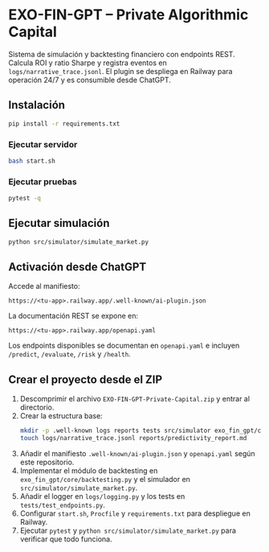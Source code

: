 # EXO-FIN-GPT – Private Algorithmic Capital

Sistema de simulación y backtesting financiero con endpoints REST. Calcula ROI y ratio Sharpe y registra eventos en `logs/narrative_trace.jsonl`. El plugin se despliega en Railway para operación 24/7 y es consumible desde ChatGPT.

## Instalación
```bash
pip install -r requirements.txt
```

### Ejecutar servidor
```bash
bash start.sh
```

### Ejecutar pruebas
```bash
pytest -q
```

## Ejecutar simulación
```bash
python src/simulator/simulate_market.py
```

## Activación desde ChatGPT
Accede al manifiesto:
```
https://<tu-app>.railway.app/.well-known/ai-plugin.json
```

La documentación REST se expone en:
```
https://<tu-app>.railway.app/openapi.yaml
```

Los endpoints disponibles se documentan en `openapi.yaml` e incluyen `/predict`, `/evaluate`, `/risk` y `/health`.

## Crear el proyecto desde el ZIP
1. Descomprimir el archivo `EXO-FIN-GPT-Private-Capital.zip` y entrar al directorio.
2. Crear la estructura base:
   ```bash
   mkdir -p .well-known logs reports tests src/simulator exo_fin_gpt/core
   touch logs/narrative_trace.jsonl reports/predictivity_report.md
   ```
3. Añadir el manifiesto `.well-known/ai-plugin.json` y `openapi.yaml` según este repositorio.
4. Implementar el módulo de backtesting en `exo_fin_gpt/core/backtesting.py` y el simulador en `src/simulator/simulate_market.py`.
5. Añadir el logger en `logs/logging.py` y los tests en `tests/test_endpoints.py`.
6. Configurar `start.sh`, `Procfile` y `requirements.txt` para despliegue en Railway.
7. Ejecutar `pytest` y `python src/simulator/simulate_market.py` para verificar que todo funciona.
